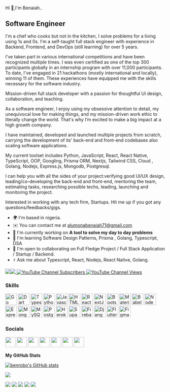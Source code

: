 Hi 👋,I'm Benaiah..

Software Engineer
------------------

I'm a chef who cooks but not in the kitchen, I solve problems for a living using 1s and 0s.  I'm a self-taught full stack engineer with experience in Backend, Frontend, and DevOps (still learning) for over 5 years.

I've taken part in various international competitions and have been recognized multiple times. I was even certified as one of the top 300 participants globally in an internship program with over 11,000 participants. To date, I've engaged in 21 hackathons (mostly international and locally), winning 11 of them. These experiences have equipped me with the skills necessary for the software industry.


Mission-driven full stack developer with a passion for thoughtful UI design, collaboration, and teaching. 

As a  software engineer, I enjoy using my obsessive attention to detail, my unequivocal love for making things, and my mission-driven work ethic to literally change the world. That's why I’m excited to make a big impact at a high growth company.

I have maintained, developed and launched multiple projects from scratch, carrying the development of its' back-end and front-end codebases also scaling software applications.

My current toolset includes Python, JavaScript, React, React Native, TypeScript, OOP, Googling, Prisma ORM, Nextjs, Tailwind CSS, Cloud , Golang, Nodejs, Express.js, Mongodb, Postgresql.

I can help you with all the sides of your project:verifying good UI/UX design, leading/co-developing the back-end and front-end, mentoring the team, estimating tasks, researching possible techs, leading, launching and monitoring the project.

Interested in working with any tech firm, Startups. Hit me up if you got any questions/feedbacks/gigs.

* 🌍  I'm based in nigeria.
* ✉️  You can contact me at [alumonabenaiah71@gmail.com](mailto:alumonabenaiah71@gmail.com)
* 🚀  I'm currently working on **A tool to solve my day to day problems**
* 🧠  I'm learning Software Design Patterns, Prisma , Golang, Typescript, DSA
* 🤝  I'm open to collaborating on Full Fledge Project / Full Stack Application / Startup / Backend.
* ⚡  Ask me about Typescript, React, Nodejs, React Native, Golang.

<a href="https://www.twitter.com/benaiah_al" target="_blank" rel="noreferrer"><img
src="https://img.shields.io/twitter/follow/benaiah_al?logo=twitter&style=for-the-badge&color=f97316&labelColor=000000"
/></a><a href="https://www.github.com/benrobo" target="_blank" rel="noreferrer"><img
src="https://img.shields.io/github/followers/benrobo?logo=github&style=for-the-badge&color=f97316&labelColor=000000" /></a><a href="https://www.youtube.com/channel/UCVzQyQe-OxsBpQY1jA2xo3w">
  <img alt="YouTube Channel Subscribers" src="https://img.shields.io/youtube/channel/subscribers/UCVzQyQe-OxsBpQY1jA2xo3w?color=red&logo=youtube&style=for-the-badge&labelColor=ce4630">
</a>
<a href="https://www.youtube.com/channel/UCVzQyQe-OxsBpQY1jA2xo3w">
  <img alt="YouTube Channel Views" src="https://img.shields.io/youtube/channel/views/UCVzQyQe-OxsBpQY1jA2xo3w?color=blue&label=View%20count&logo=youtube&style=for-the-badge&labelColor=0b689d">
</a>

### Skills

<p align="left">
<a href="https://go.dev/doc/" target="_blank" rel="noreferrer"><img src="https://raw.githubusercontent.com/danielcranney/readme-generator/main/public/icons/skills/go-colored.svg" width="36" height="36" alt="Go" /></a>
<a href="https://dart.dev/" target="_blank" rel="noreferrer"><img src="https://raw.githubusercontent.com/danielcranney/readme-generator/main/public/icons/skills/dart-colored.svg" width="36" height="36" alt="Dart" /></a>
<a href="https://www.typescriptlang.org/" target="_blank" rel="noreferrer"><img src="https://raw.githubusercontent.com/danielcranney/readme-generator/main/public/icons/skills/typescript-colored.svg" width="36" height="36" alt="Typescript" /></a>
<a href="https://www.python.org/" target="_blank" rel="noreferrer"><img src="https://raw.githubusercontent.com/danielcranney/readme-generator/main/public/icons/skills/python-colored.svg" width="36" height="36" alt="Python" /></a>
<a href="https://developer.mozilla.org/en-US/docs/Web/JavaScript" target="_blank" rel="noreferrer"><img src="https://raw.githubusercontent.com/danielcranney/readme-generator/main/public/icons/skills/javascript-colored.svg" width="36" height="36" alt="Javascript" /></a>
<a href="https://developer.mozilla.org/en-US/docs/Glossary/HTML5" target="_blank" rel="noreferrer"><img src="https://raw.githubusercontent.com/danielcranney/readme-generator/main/public/icons/skills/html5-colored.svg" width="36" height="36" alt="HTML5" /></a>
<a href="https://reactjs.org/" target="_blank" rel="noreferrer"><img src="https://raw.githubusercontent.com/danielcranney/readme-generator/main/public/icons/skills/react-colored.svg" width="36" height="36" alt="React" /></a>
<a href="https://nextjs.org/docs" target="_blank" rel="noreferrer"><img src="https://raw.githubusercontent.com/danielcranney/readme-generator/main/public/icons/skills/nextjs-colored-dark.svg" width="36" height="36" alt="NextJs" /></a>
<a href="https://getbootstrap.com/" target="_blank" rel="noreferrer"><img src="https://raw.githubusercontent.com/danielcranney/readme-generator/main/public/icons/skills/bootstrap-colored.svg" width="36" height="36" alt="Bootstrap" /></a>
<a href="https://mui.com/" target="_blank" rel="noreferrer"><img src="https://raw.githubusercontent.com/danielcranney/readme-generator/main/public/icons/skills/materialui-colored.svg" width="36" height="36" alt="Material UI" /></a>
<a href="https://babeljs.io/" target="_blank" rel="noreferrer"><img src="https://raw.githubusercontent.com/danielcranney/readme-generator/main/public/icons/skills/babel-colored-dark.svg" width="36" height="36" alt="Babel" /></a>
<a href="https://nodejs.org/en/" target="_blank" rel="noreferrer"><img src="https://raw.githubusercontent.com/danielcranney/readme-generator/main/public/icons/skills/nodejs-colored.svg" width="36" height="36" alt="NodeJS" /></a>
<a href="https://expressjs.com/" target="_blank" rel="noreferrer"><img src="https://raw.githubusercontent.com/danielcranney/readme-generator/main/public/icons/skills/express-colored-dark.svg" width="36" height="36" alt="Express" /></a>
<a href="https://www.mongodb.com/" target="_blank" rel="noreferrer"><img src="https://raw.githubusercontent.com/danielcranney/readme-generator/main/public/icons/skills/mongodb-colored.svg" width="36" height="36" alt="MongoDB" /></a>
<a href="https://www.mysql.com/" target="_blank" rel="noreferrer"><img src="https://raw.githubusercontent.com/danielcranney/readme-generator/main/public/icons/skills/mysql-colored.svg" width="36" height="36" alt="MySQL" /></a>
<a href="https://www.postgresql.org/" target="_blank" rel="noreferrer"><img src="https://raw.githubusercontent.com/danielcranney/readme-generator/main/public/icons/skills/postgresql-colored.svg" width="36" height="36" alt="PostgreSQL" /></a>
<a href="https://www.heroku.com/" target="_blank" rel="noreferrer"><img src="https://raw.githubusercontent.com/danielcranney/readme-generator/main/public/icons/skills/heroku-colored.svg" width="36" height="36" alt="Heroku" /></a>
<a href="https://supabase.io/" target="_blank" rel="noreferrer"><img src="https://raw.githubusercontent.com/danielcranney/readme-generator/main/public/icons/skills/supabase-colored.svg" width="36" height="36" alt="Supabase" /></a>
<a href="https://firebase.google.com/" target="_blank" rel="noreferrer"><img src="https://raw.githubusercontent.com/danielcranney/readme-generator/main/public/icons/skills/firebase-colored.svg" width="36" height="36" alt="Firebase" /></a>
<a href="https://www.djangoproject.com/" target="_blank" rel="noreferrer"><img src="https://raw.githubusercontent.com/danielcranney/readme-generator/main/public/icons/skills/django-colored-dark.svg" width="36" height="36" alt="Django" /></a>
<a href="https://flutter.dev/" target="_blank" rel="noreferrer"><img src="https://raw.githubusercontent.com/danielcranney/readme-generator/main/public/icons/skills/flutter-colored.svg" width="36" height="36" alt="Flutter" /></a>
<a href="https://www.figma.com/" target="_blank" rel="noreferrer"><img src="https://raw.githubusercontent.com/danielcranney/readme-generator/main/public/icons/skills/figma-colored.svg" width="36" height="36" alt="Figma" /></a>
</p>

### Socials

<p align="left"> <a href="https://discord.com/users/benrobo" target="_blank" rel="noreferrer"><img src="https://raw.githubusercontent.com/danielcranney/readme-generator/main/public/icons/socials/discord.svg" width="32" height="32" /></a> <a href="https://www.facebook.com/benaiah" target="_blank" rel="noreferrer"><img src="https://raw.githubusercontent.com/danielcranney/readme-generator/main/public/icons/socials/facebook.svg" width="32" height="32" /></a> <a href="https://www.github.com/benrobo" target="_blank" rel="noreferrer"><img src="https://raw.githubusercontent.com/danielcranney/readme-generator/main/public/icons/socials/github-dark.svg" width="32" height="32" /></a> <a href="http://www.instagram.com/benaiah" target="_blank" rel="noreferrer"><img src="https://raw.githubusercontent.com/danielcranney/readme-generator/main/public/icons/socials/instagram.svg" width="32" height="32" /></a> <a href="https://www.linkedin.com/in/benaiah-alumona-491b35220" target="_blank" rel="noreferrer"><img src="https://raw.githubusercontent.com/danielcranney/readme-generator/main/public/icons/socials/linkedin.svg" width="32" height="32" /></a> <a href="https://www.twitter.com/benaiah_al" target="_blank" rel="noreferrer"><img src="https://raw.githubusercontent.com/danielcranney/readme-generator/main/public/icons/socials/twitter.svg" width="32" height="32" /></a> <a href="https://www.youtube.com/c/benaiah" target="_blank" rel="noreferrer"><img src="https://raw.githubusercontent.com/danielcranney/readme-generator/main/public/icons/socials/youtube.svg" width="32" height="32" /></a></p>

<b>My GitHub Stats</b>

<a href="http://www.github.com/benrobo"><img src="https://github-readme-stats.vercel.app/api?username=benrobo&show_icons=true&hide=&count_private=true&title_color=facc15&text_color=facc15&icon_color=f97316&bg_color=000000&hide_border=true&show_icons=true" alt="benrobo's GitHub stats" /></a>

<a href="http://www.github.com/benrobo"><img src="https://github-readme-streak-stats.herokuapp.com/?user=benrobo&stroke=facc15&background=000000&ring=facc15&fire=facc15&currStreakNum=facc15&currStreakLabel=facc15&sideNums=facc15&sideLabels=facc15&dates=facc15&hide_border=true" /></a>

![](https://github-profile-summary-cards.vercel.app/api/cards/profile-details?username=benrobo&theme=dracula)
![](https://github-profile-summary-cards.vercel.app/api/cards/repos-per-language?username=benrobo&theme=dracula)
![](https://github-profile-summary-cards.vercel.app/api/cards/most-commit-language?username=benrobo&theme=dracula)
![](https://github-profile-summary-cards.vercel.app/api/cards/stats?username=benrobo&theme=dracula)
![](https://github-profile-summary-cards.vercel.app/api/cards/productive-time?username=benrobo&theme=dracula)

